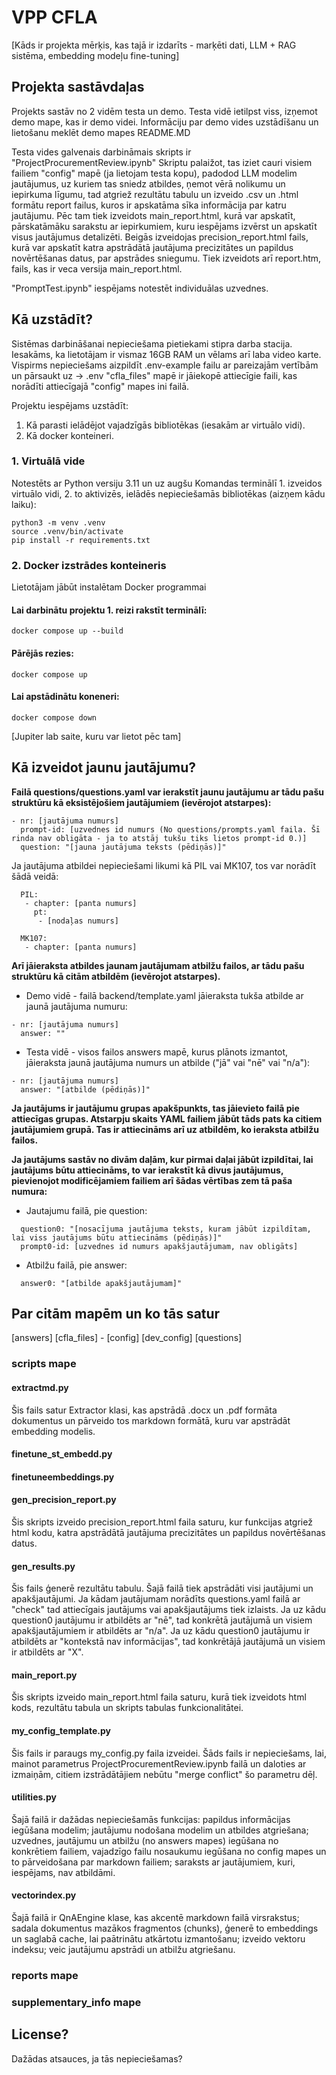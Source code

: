 # VPP CFLA

[Kāds ir projekta mērķis, kas tajā ir izdarīts - marķēti dati, LLM + RAG sistēma, embedding modeļu fine-tuning]

## Projekta sastāvdaļas
Projekts sastāv no 2 vidēm testa un demo.
Testa vidē ietilpst viss, izņemot demo mape, kas ir demo videi.
Informāciju par demo vides uzstādīšanu un lietošanu meklēt demo mapes README.MD

Testa vides galvenais darbināmais skripts ir "ProjectProcurementReview.ipynb"
Skriptu palaižot, tas iziet cauri visiem failiem "config" mapē (ja lietojam testa kopu), padodod LLM modelim jautājumus, uz kuriem tas sniedz atbildes, ņemot vērā nolikumu un iepirkuma līgumu, tad atgriež rezultātu tabulu un izveido .csv un .html formātu report failus, kuros ir apskatāma sīka informācija par katru jautājumu. Pēc tam tiek izveidots main_report.html, kurā var apskatīt, pārskatāmāku sarakstu ar iepirkumiem, kuru iespējams izvērst un apskatīt visus jautājumus detalizēti. Beigās izveidojas precision_report.html fails, kurā var apskatīt katra apstrādātā jautājuma precizitātes un papildus novērtēšanas datus, par apstrādes sniegumu. Tiek izveidots arī report.htm, fails, kas ir veca versija main_report.html.

"PromptTest.ipynb" iespējams notestēt individuālas uzvednes.

## Kā uzstādīt?
Sistēmas darbināšanai nepieciešama pietiekami stipra darba stacija. Iesakāms, ka lietotājam ir vismaz 16GB RAM un vēlams arī laba video karte.
Vispirms nepieciešams aizpildīt .env-example failu ar pareizajām vertībām un pārsaukt uz -> .env
"cfla_files" mapē ir jāiekopē attiecīgie faili, kas norādīti attiecīgajā "config" mapes ini failā.

Projektu iespējams uzstādīt:
1. Kā parasti ielādējot vajadzīgās bibliotēkas (iesakām ar virtuālo vidi).
2. Kā docker konteineri.

### 1. Virtuālā vide
Notestēts ar Python versiju 3.11 un uz augšu
Komandas terminālī 1. izveidos virtuālo vidi, 2. to aktivizēs, ielādēs nepieciešamās bibliotēkas (aizņem kādu laiku):

```
python3 -m venv .venv  
source .venv/bin/activate  
pip install -r requirements.txt  
```

### 2. Docker izstrādes konteineris
Lietotājam jābūt instalētam Docker programmai

#### Lai darbinātu projektu 1. reizi rakstīt terminālī:
```
docker compose up --build
```
#### Pārējās rezies:
```
docker compose up
```
#### Lai apstādinātu koneneri:
```
docker compose down
```

[Jupiter lab saite, kuru var lietot pēc tam]

## Kā izveidot jaunu jautājumu?

**Failā questions/questions.yaml var ierakstīt jaunu jautājumu ar tādu pašu struktūru kā eksistējošiem jautājumiem (ievērojot atstarpes):**
```
- nr: [jautājuma numurs]
  prompt-id: [uzvednes id numurs (No questions/prompts.yaml faila. Šī rinda nav obligāta - ja to atstāj tukšu tiks lietos prompt-id 0.)]
  question: "[jauna jautājuma teksts (pēdiņās)]"
```
Ja jautājuma atbildei nepieciešami likumi kā PIL vai MK107, tos var norādīt šādā veidā:
```
  PIL:
   - chapter: [panta numurs]
     pt:
      - [nodaļas numurs]
```
```
  MK107:
   - chapter: [panta numurs]
```

**Arī jāieraksta atbildes jaunam jautājumam atbilžu failos, ar tādu pašu struktūru kā citām atbildēm (ievērojot atstarpes).**
- Demo vidē - failā backend/template.yaml jāieraksta tukša atbilde ar jaunā jautājuma numuru:
```
- nr: [jautājuma numurs]
  answer: ""
```
- Testa vidē - visos failos answers mapē, kurus plānots izmantot, jāieraksta jaunā jautājuma numurs un atbilde ("jā" vai "nē" vai "n/a"):
```
- nr: [jautājuma numurs]
  answer: "[atbilde (pēdiņās)]"
```

**Ja jautājums ir jautājumu grupas apakšpunkts, tas jāievieto failā pie attiecīgas grupas. Atstarpju skaits YAML failiem jābūt tāds pats ka citiem jautājumiem grupā. Tas ir attiecināms arī uz atbildēm, ko ieraksta atbilžu failos.**

**Ja jautājums sastāv no divām daļām, kur pirmai daļai jābūt izpildītai, lai jautājums būtu attiecināms, to var ierakstīt kā divus jautājumus, pievienojot modificējamiem failiem arī šādas vērtības zem tā paša numura:**
- Jautajumu failā, pie question:
```
  question0: "[nosacījuma jautājuma teksts, kuram jābūt izpildītam, lai viss jautājums būtu attiecināms (pēdiņās)]"
  prompt0-id: [uzvednes id numurs apakšjautājumam, nav obligāts]
```
- Atbilžu failā, pie answer:
```
  answer0: "[atbilde apakšjautājumam]"
```

## Par citām mapēm un ko tās satur

[answers]
[cfla_files] -
[config]
[dev_config]
[questions]

### scripts mape

#### extractmd.py
Šis fails satur Extractor klasi, kas apstrādā .docx un .pdf formāta dokumentus un pārveido tos markdown formātā, kuru var apstrādāt embedding modelis.

#### finetune_st_embedd.py

#### finetuneembeddings.py

#### gen_precision_report.py
Šis skripts izveido precision_report.html faila saturu, kur funkcijas atgriež html kodu, katra apstrādātā jautājuma precizitātes un papildus novērtēšanas datus.

#### gen_results.py
Šis fails ģenerē rezultātu tabulu. Šajā failā tiek apstrādāti visi jautājumi un apakšjautājumi. 
Ja kādam jautājumam norādīts questions.yaml failā ar "check" tad attiecīgais jautājums vai apakšjautājums tiek izlaists. 
Ja uz kādu question0 jautājumu ir atbildēts ar "nē", tad konkrētā jautājumā un visiem apakšjautājumiem ir atbildēts ar "n/a".
Ja uz kādu question0 jautājumu ir atbildēts ar "kontekstā nav informācijas", tad konkrētājā jautājumā un visiem ir atbildēts ar "X".

#### main_report.py
Šis skripts izveido main_report.html faila saturu, kurā tiek izveidots html kods, rezultātu tabula un skripts tabulas funkcionalitātei. 

#### my_config_template.py
Šis fails ir paraugs my_config.py faila izveidei. Šāds fails ir nepieciešams, lai, mainot parametrus ProjectProcurementReview.ipynb failā un daloties ar izmaiņām, citiem izstrādātājiem nebūtu "merge conflict" šo parametru dēļ.

#### utilities.py
Šajā failā ir dažādas nepieciešamās funkcijas: papildus informācijas iegūšana modelim; jautājumu nodošana modelim un atbildes atgriešana; uzvednes, jautājumu un atbilžu (no answers mapes) iegūšana no konkrētiem failiem, vajadzīgo failu nosaukumu iegūšana no config mapes un to pārveidošana par markdown failiem; saraksts ar jautājumiem, kuri, iespējams, nav atbildāmi.

#### vectorindex.py
Šajā failā ir QnAEngine klase, kas akcentē markdown failā virsrakstus; sadala dokumentus mazākos fragmentos (chunks), ģenerē to embeddings un saglabā cache, lai paātrinātu atkārtotu izmantošanu; izveido vektoru indeksu; veic jautājumu apstrādi un atbilžu atgriešanu.

### reports mape

### supplementary_info mape

## License?
Dažādas atsauces, ja tās nepieciešamas?
